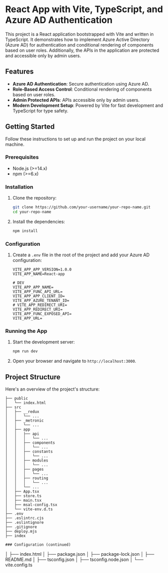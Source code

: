 # React App with Vite, TypeScript, and Azure AD Authentication

This project is a React application bootstrapped with Vite and written in TypeScript. It demonstrates how to implement Azure Active Directory (Azure AD) for authentication and conditional rendering of components based on user roles. Additionally, the APIs in the application are protected and accessible only by admin users.


## Features

- **Azure AD Authentication**: Secure authentication using Azure AD.
- **Role-Based Access Control**: Conditional rendering of components based on user roles.
- **Admin Protected APIs**: APIs accessible only by admin users.
- **Modern Development Setup**: Powered by Vite for fast development and TypeScript for type safety.

## Getting Started

Follow these instructions to set up and run the project on your local machine.

### Prerequisites

- Node.js (>=14.x)
- npm (>=6.x)

### Installation

1. Clone the repository:

    ```bash
    git clone https://github.com/your-username/your-repo-name.git
    cd your-repo-name
    ```

2. Install the dependencies:

    ```bash
    npm install
    ```

### Configuration


1. Create a `.env` file in the root of the project and add your Azure AD configuration:

    ```env
    VITE_APP_APP_VERSION=1.0.0
    VITE_APP_NAME=React-app

    # DEV
    VITE_APP_APP_NAME=
    VITE_APP_FUNC_API_URL=
    VITE_APP_APP_CLIENT_ID=
    VITE_APP_AZURE_TENANT_ID=
    # VITE_APP_REDIRECT_URI=
    VITE_APP_REDIRECT_URI=
    VITE_APP_FUNC_EXPOSED_API=
    VITE_APP_URL=
    ```

### Running the App

1. Start the development server:

    ```bash
    npm run dev
    ```

2. Open your browser and navigate to `http://localhost:3000`.

## Project Structure

Here's an overview of the project's structure:

```
├── public
│   └── index.html
├── src
│   ├── __redux
│   │   └── ...
│   ├── _metronic
│   │   └── ...
│   ├── app
│   │   ├── api
│   │   │   └── ...
│   │   ├── components
│   │   │   └── ...
│   │   ├── constants
│   │   │   └── ...
│   │   ├── modules
│   │   │   └── ...
│   │   ├── pages
│   │   │   └── ...
│   │   ├── routing
│   │   │   └── ...
│   │   └── ...
│   ├── App.tsx
│   ├── store.ts
│   ├── main.tsx
│   ├── msal-config.tsx
│   └── vite-env.d.ts
├── .env
├── .eslintrc.cjs
├── .eslintignore
├── .gitignore
├── deploy.mjs
├── index

### Configuration (continued)

```
│   ├── index.html
│   ├── package.json
│   ├── package-lock.json
│   ├── README.md
│   ├── tsconfig.json
│   ├── tsconfig.node.json
│   └── vite.config.ts
```

